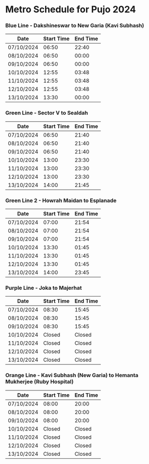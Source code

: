 # Metro Schedule for Pujo 2024

### Blue Line - Dakshineswar to New Garia (Kavi Subhash)

| Date       | Start Time | End Time |
|------------|------------|----------|
| 07/10/2024 | 06:50      | 22:40    |
| 08/10/2024 | 06:50      | 00:00    |
| 09/10/2024 | 06:50      | 00:00    |
| 10/10/2024 | 12:55      | 03:48    |
| 11/10/2024 | 12:55      | 03:48    |
| 12/10/2024 | 12:55      | 03:48    |
| 13/10/2024 | 13:30      | 00:00    |

### Green Line - Sector V to Sealdah

| Date       | Start Time | End Time |
|------------|------------|----------|
| 07/10/2024 | 06:50      | 21:40    |
| 08/10/2024 | 06:50      | 21:40    |
| 09/10/2024 | 06:50      | 21:40    |
| 10/10/2024 | 13:00      | 23:30    |
| 11/10/2024 | 13:00      | 23:30    |
| 12/10/2024 | 13:00      | 23:30    |
| 13/10/2024 | 14:00      | 21:45    |

### Green Line 2 - Howrah Maidan to Esplanade

| Date       | Start Time | End Time |
|------------|------------|----------|
| 07/10/2024 | 07:00      | 21:54    |
| 08/10/2024 | 07:00      | 21:54    |
| 09/10/2024 | 07:00      | 21:54    |
| 10/10/2024 | 13:30      | 01:45    |
| 11/10/2024 | 13:30      | 01:45    |
| 12/10/2024 | 13:30      | 01:45    |
| 13/10/2024 | 14:00      | 23:45    |

### Purple Line - Joka to Majerhat

| Date       | Start Time | End Time |
|------------|------------|----------|
| 07/10/2024 | 08:30      | 15:45    |
| 08/10/2024 | 08:30      | 15:45    |
| 09/10/2024 | 08:30      | 15:45    |
| 10/10/2024 | Closed     | Closed   |
| 11/10/2024 | Closed     | Closed   |
| 12/10/2024 | Closed     | Closed   |
| 13/10/2024 | Closed     | Closed   |

### Orange Line - Kavi Subhash (New Garia) to Hemanta Mukherjee (Ruby Hospital)

| Date       | Start Time | End Time |
|------------|------------|----------|
| 07/10/2024 | 08:00      | 20:00    |
| 08/10/2024 | 08:00      | 20:00    |
| 09/10/2024 | 08:00      | 20:00    |
| 10/10/2024 | Closed     | Closed   |
| 11/10/2024 | Closed     | Closed   |
| 12/10/2024 | Closed     | Closed   |
| 13/10/2024 | Closed     | Closed   |
